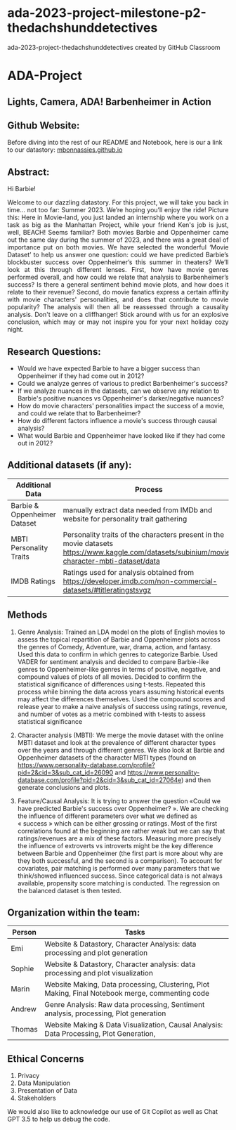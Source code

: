 # ada-2023-project-milestone-p2-thedachshunddetectives
ada-2023-project-thedachshunddetectives created by GitHub Classroom
# ADA-Project

## Lights, Camera, ADA! Barbenheimer in Action

## Github Website:
Before diving into the rest of our README and Notebook, here is our a link to our datastory: [mbonnassies.github.io ](https://mbonnassies.github.io/) 

## Abstract: 
Hi Barbie!
<p align="justify"> Welcome to our dazzling datastory. For this project, we will take you back in time... not too far: Summer 2023. We’re hoping you’ll enjoy the ride! Picture this: Here in Movie-land, you just landed an internship where you work on a task as big as the Manhattan Project, while your friend Ken's job is just, well, BEACH! Seems familiar? Both movies Barbie and Oppenheimer came out the same day during the summer of 2023, and there was a great deal of importance put on both movies. We have selected the wonderful ‘Movie Dataset’ to help us answer one question: could we have predicted Barbie’s blockbuster success over Oppenheimer’s this summer in theaters? We’ll look at this through different lenses. First, how have movie genres performed overall, and how could we relate that analysis to Barbenheimer’s success? Is there a general sentiment behind movie plots, and how does it relate to their revenue? Second, do movie fanatics express a certain affinity with movie characters' personalities, and does that contribute to movie popularity? The analysis will then all be reassessed through a causality analysis. Don't leave on a cliffhanger! Stick around with us for an explosive conclusion, which may or may not inspire you for your next holiday cozy night. </p>



## Research Questions: 
* Would we have expected Barbie to have a bigger success than Oppenheimer if they had come out in 2012?
* Could we analyze genres of various to predict Barbenheimer's success? 
* If we analyze nuances in the datasets, can we observe any relation to Barbie's positive nuances vs Oppenheimer's darker/negative nuances?
* How do movie characters' personalities impact the success of a movie, and could we relate that to Barbenheimer?
* How do different factors influence a movie's success through causal analysis?
* What would Barbie and Oppenheimer have looked like if they had come out in 2012?


## Additional datasets (if any): 

| Additional Data  | Process |
| ------------- | ------------- |
| Barbie & Oppenheimer Dataset  | manually extract data needed from IMDb and website for personality trait gathering|
| MBTI Personality Traits  | Personality traits of the characters present in the movie datasets https://www.kaggle.com/datasets/subinium/movie-character-mbti-dataset/data|
| IMDB Ratings | Ratings used for analysis obtained from https://developer.imdb.com/non-commercial-datasets/#titleratingstsvgz|

## Methods
1. Genre Analysis: Trained an LDA model on the plots of English movies to assess the topical repartition of Barbie and Oppenheimer plots across the genres of Comedy, Adventure, war, drama, action, and fantasy. Used this data to confirm in which genres to categorize Barbie. Used VADER for sentiment analysis and decided to compare Barbie-like genres to Oppenheimer-like genres in terms of positive, negative, and compound values of plots of all movies. Decided to confirm the statistical significance of differences using t-tests. Repeated this process while binning the data across years assuming historical events may affect the differences themselves. Used the compound scores and release year to make a naive analysis of success using ratings, revenue, and number of votes as a metric combined with t-tests to assess statistical significance

2. Character analysis (MBTI): We merge the movie dataset with the online MBTI dataset and look at the prevalence of different character types over the years and through different genres. We also look at Barbie and Oppenheimer datasets of the character MBTI types (found on https://www.personality-database.com/profile?pid=2&cid=3&sub_cat_id=26090 and https://www.personality-database.com/profile?pid=2&cid=3&sub_cat_id=27064e) and then generate conclusions and plots.
  
3. Feature/Causal Analysis: It is trying to answer the question «Could we have predicted Barbie's success over Oppenheimer? ». We are checking the influence of different parameters over what we defined as « success » which can be either grossing or ratings. Most of the first correlations found at the beginning are rather weak but we can say that ratings/revenues are a mix of these factors. Measuring more precisely the influence of extroverts vs introverts might be the key difference between Barbie and Oppenheimer (the first part is more about why are they both successful, and the second is a comparison). To account for covariates, pair matching is performed over many parameters that we think/showed influenced success. Since categorical data is not always available, propensity score matching is conducted. The regression on the balanced dataset is then tested.


## Organization within the team: 

| Person | Tasks |
| ------------- | ------------- |
| Emi  | Website & Datastory, Character Analysis: data processing and plot generation |
| Sophie | Website & Datastory, Character analysis: data processing and plot visualization |
| Marin|  Website Making, Data processing, Clustering, Plot Making, Final Notebook merge, commenting code |
| Andrew|  Genre Analysis: Raw data processing, Sentiment analysis, processing, Plot generation|
| Thomas|  Website Making & Data Visualization, Causal Analysis: Data Processing, Plot Generation,  |

## Ethical Concerns
1. Privacy
2. Data Manipulation
3. Presentation of Data
4. Stakeholders

We would also like to acknowledge our use of Git Copilot as well as Chat GPT 3.5 to help us debug the code.


